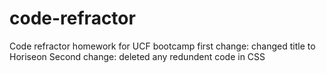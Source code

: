 # code-refractor
Code refractor homework for UCF bootcamp
first change: changed title to Horiseon
Second change: deleted any redundent code in CSS

